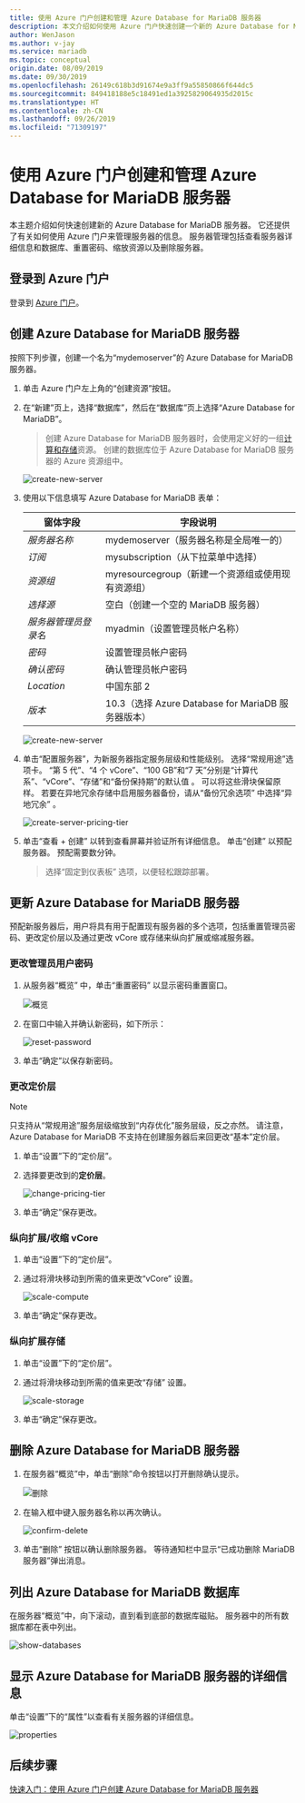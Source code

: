 ```yaml
---
title: 使用 Azure 门户创建和管理 Azure Database for MariaDB 服务器
description: 本文介绍如何使用 Azure 门户快速创建一个新的 Azure Database for MariaDB 服务器，以及如何使用 Azure 门户管理该服务器。
author: WenJason
ms.author: v-jay
ms.service: mariadb
ms.topic: conceptual
origin.date: 08/09/2019
ms.date: 09/30/2019
ms.openlocfilehash: 26149c618b3d91674e9a3ff9a55850866f644dc5
ms.sourcegitcommit: 849418188e5c18491ed1a3925829064935d2015c
ms.translationtype: HT
ms.contentlocale: zh-CN
ms.lasthandoff: 09/26/2019
ms.locfileid: "71309197"
---
```

# <a name="create-and-manage-azure-database-for-mariadb-server-using-azure-portal"></a>使用 Azure 门户创建和管理 Azure Database for MariaDB 服务器
本主题介绍如何快速创建新的 Azure Database for MariaDB 服务器。 它还提供了有关如何使用 Azure 门户来管理服务器的信息。 服务器管理包括查看服务器详细信息和数据库、重置密码、缩放资源以及删除服务器。

## <a name="log-in-to-the-azure-portal"></a>登录到 Azure 门户
登录到 [Azure 门户](https://portal.azure.cn)。

## <a name="create-an-azure-database-for-mariadb-server"></a>创建 Azure Database for MariaDB 服务器
按照下列步骤，创建一个名为“mydemoserver”的 Azure Database for MariaDB 服务器。

1. 单击 Azure 门户左上角的“创建资源”按钮。 

2. 在“新建”页上，选择“数据库”，然后在“数据库”页上选择“Azure Database for MariaDB”。  

    > 创建 Azure Database for MariaDB 服务器时，会使用定义好的一组[计算和存储](./concepts-pricing-tiers.md)资源。 创建的数据库位于 Azure Database for MariaDB 服务器的 Azure 资源组中。

   ![create-new-server](./media/howto-create-manage-server-portal/create-new-server.png)

3. 使用以下信息填写 Azure Database for MariaDB 表单：

    | **窗体字段** | **字段说明** |
    |----------------|-----------------------|
    | *服务器名称* | mydemoserver（服务器名称是全局唯一的） |
    | *订阅* | mysubscription（从下拉菜单中选择） |
    | *资源组* | myresourcegroup（新建一个资源组或使用现有资源组） |
    | *选择源* | 空白（创建一个空的 MariaDB 服务器） |
    | *服务器管理员登录名* | myadmin（设置管理员帐户名称） |
    | *密码* | 设置管理员帐户密码 |
    | *确认密码* | 确认管理员帐户密码 |
    | *Location* | 中国东部 2  |
    | *版本* | 10.3（选择 Azure Database for MariaDB 服务器版本） |

   ![create-new-server](./media/howto-create-manage-server-portal/form-field.png)

4. 单击“配置服务器”，为新服务器指定服务层级和性能级别。  选择“常规用途”选项卡。  “第 5 代”、“4 个 vCore”、“100 GB”和“7 天”分别是“计算代系”、“vCore”、“存储”和“备份保持期”的默认值         。 可以将这些滑块保留原样。 若要在异地冗余存储中启用服务器备份，请从“备份冗余选项”  中选择“异地冗余”  。

   ![create-server-pricing-tier](./media/howto-create-manage-server-portal/create-server-pricing-tier.png)

5. 单击“查看 + 创建”  以转到查看屏幕并验证所有详细信息。 单击“创建”  以预配服务器。 预配需要数分钟。

    > 选择“固定到仪表板”  选项，以便轻松跟踪部署。

## <a name="update-an-azure-database-for-mariadb-server"></a>更新 Azure Database for MariaDB 服务器
预配新服务器后，用户将具有用于配置现有服务器的多个选项，包括重置管理员密码、更改定价层以及通过更改 vCore 或存储来纵向扩展或缩减服务器。

### <a name="change-the-administrator-user-password"></a>更改管理员用户密码
1. 从服务器“概览”  中，单击“重置密码”  以显示密码重置窗口。

   ![概览](./media/howto-create-manage-server-portal/overview.png)

2. 在窗口中输入并确认新密码，如下所示：

   ![reset-password](./media/howto-create-manage-server-portal/reset-password.png)

3. 单击“确定”以保存新密码。 

### <a name="change-the-pricing-tier"></a>更改定价层
> [!NOTE]
> 只支持从“常规用途”服务层级缩放到“内存优化”服务层级，反之亦然。 请注意，Azure Database for MariaDB 不支持在创建服务器后来回更改“基本”定价层。
> 
1. 单击“设置”下的“定价层”。  
2. 选择要更改到的**定价层**。

    ![change-pricing-tier](./media/howto-create-manage-server-portal/change-pricing-tier.png)

4. 单击“确定”保存更改。  

### <a name="scale-vcores-updown"></a>纵向扩展/收缩 vCore

1. 单击“设置”下的“定价层”。  

2. 通过将滑块移动到所需的值来更改“vCore”  设置。

    ![scale-compute](./media/howto-create-manage-server-portal/scale-compute.png)

3. 单击“确定”保存更改。 

### <a name="scale-storage-up"></a>纵向扩展存储

1. 单击“设置”下的“定价层”。  

2. 通过将滑块移动到所需的值来更改“存储”  设置。

    ![scale-storage](./media/howto-create-manage-server-portal/scale-storage.png)

3. 单击“确定”保存更改。 

## <a name="delete-an-azure-database-for-mariadb-server"></a>删除 Azure Database for MariaDB 服务器

1. 在服务器“概览”中，单击“删除”命令按钮以打开删除确认提示。  

    ![删除](./media/howto-create-manage-server-portal/delete.png)

2. 在输入框中键入服务器名称以再次确认。

    ![confirm-delete](./media/howto-create-manage-server-portal/confirm.png)

3. 单击“删除”  按钮以确认删除服务器。 等待通知栏中显示“已成功删除 MariaDB 服务器”弹出消息。

## <a name="list-the-azure-database-for-mariadb-databases"></a>列出 Azure Database for MariaDB 数据库
在服务器“概览”中，向下滚动，直到看到底部的数据库磁贴。  服务器中的所有数据库都在表中列出。

   ![show-databases](./media/howto-create-manage-server-portal/show-databases.png)

## <a name="show-details-of-an-azure-database-for-mariadb-server"></a>显示 Azure Database for MariaDB 服务器的详细信息
单击“设置”下的“属性”以查看有关服务器的详细信息。  

![properties](./media/howto-create-manage-server-portal/properties.png)

## <a name="next-steps"></a>后续步骤

[快速入门：使用 Azure 门户创建 Azure Database for MariaDB 服务器](./quickstart-create-mariadb-server-database-using-azure-portal.md)
